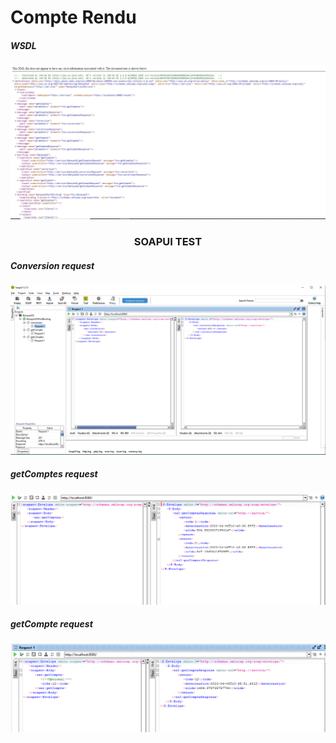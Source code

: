 <h1>Compte Rendu</h1>
<h5>WSDL</h5>
<img src="./captures/1.png">
<center><h3>SOAPUI TEST</h3></center>
<h5>Conversion request</h5>
<img src="./captures/2.png">
<h5>getComptes request</h5>
<img src="./captures/3.png">
<h5>getCompte request</h5>
<img src="./captures/4.png">